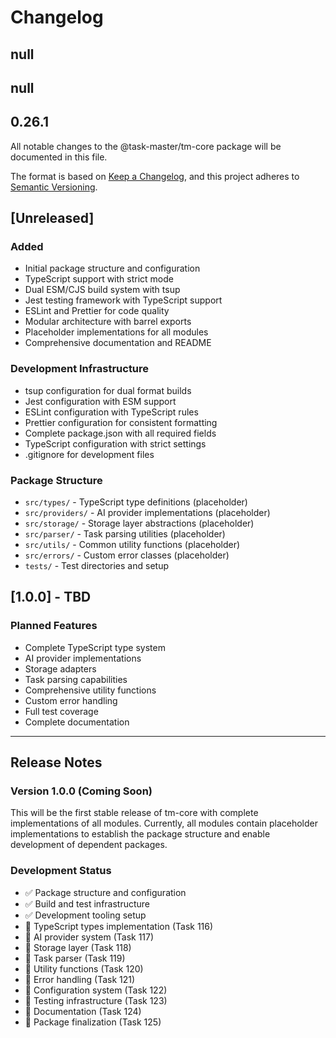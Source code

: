 # Changelog

## null

## null

## 0.26.1

All notable changes to the @task-master/tm-core package will be documented in this file.

The format is based on [Keep a Changelog](https://keepachangelog.com/en/1.0.0/),
and this project adheres to [Semantic Versioning](https://semver.org/spec/v2.0.0.html).

## [Unreleased]

### Added

- Initial package structure and configuration
- TypeScript support with strict mode
- Dual ESM/CJS build system with tsup
- Jest testing framework with TypeScript support
- ESLint and Prettier for code quality
- Modular architecture with barrel exports
- Placeholder implementations for all modules
- Comprehensive documentation and README

### Development Infrastructure

- tsup configuration for dual format builds
- Jest configuration with ESM support
- ESLint configuration with TypeScript rules
- Prettier configuration for consistent formatting
- Complete package.json with all required fields
- TypeScript configuration with strict settings
- .gitignore for development files

### Package Structure

- `src/types/` - TypeScript type definitions (placeholder)
- `src/providers/` - AI provider implementations (placeholder)
- `src/storage/` - Storage layer abstractions (placeholder)
- `src/parser/` - Task parsing utilities (placeholder)
- `src/utils/` - Common utility functions (placeholder)
- `src/errors/` - Custom error classes (placeholder)
- `tests/` - Test directories and setup

## [1.0.0] - TBD

### Planned Features

- Complete TypeScript type system
- AI provider implementations
- Storage adapters
- Task parsing capabilities
- Comprehensive utility functions
- Custom error handling
- Full test coverage
- Complete documentation

---

## Release Notes

### Version 1.0.0 (Coming Soon)

This will be the first stable release of tm-core with complete implementations of all modules. Currently, all modules contain placeholder implementations to establish the package structure and enable development of dependent packages.

### Development Status

- ✅ Package structure and configuration
- ✅ Build and test infrastructure
- ✅ Development tooling setup
- 🚧 TypeScript types implementation (Task 116)
- 🚧 AI provider system (Task 117)
- 🚧 Storage layer (Task 118)
- 🚧 Task parser (Task 119)
- 🚧 Utility functions (Task 120)
- 🚧 Error handling (Task 121)
- 🚧 Configuration system (Task 122)
- 🚧 Testing infrastructure (Task 123)
- 🚧 Documentation (Task 124)
- 🚧 Package finalization (Task 125)
